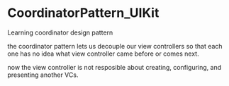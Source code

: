 # CoordinatorPattern_UIKit
Learning coordinator design pattern

the coordinator pattern lets us decouple our view controllers so that each one has no idea what view controller came before or comes next.

now the view controller is not resposible about creating, configuring, and presenting another VCs.
